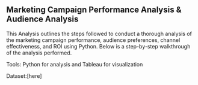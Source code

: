 ## Marketing Campaign Performance Analysis & Audience Analysis

This Analysis outlines the steps followed to conduct a thorough analysis of the marketing campaign performance, audience preferences, channel effectiveness, and ROI using Python. Below is a step-by-step walkthrough of the analysis performed.

Tools: Python for analysis and Tableau for visualization 

Dataset:[here]
